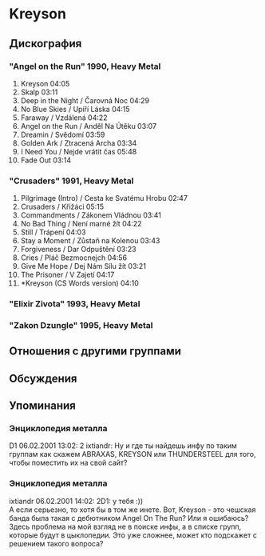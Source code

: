 # Kreyson



## Дискография

### "Angel on the Run" 1990, Heavy Metal

1. Kreyson  04:05   
2. Skalp  03:11    
3. Deep in the Night / &#268;arovn&#225; Noc  04:29   
4. No Blue Skies / Up&#237;&#345;&#237; L&#225;ska  04:15    
5. Faraway / Vzd&#225;len&#225;  04:22    
6. Angel on the Run / And&#283;l Na &#218;t&#283;ku  03:07 
7. Dreamin / Sv&#283;dom&#237;  03:59 
8. Golden Ark / Ztracen&#225; Archa  03:34  
9. I Need You / Nejde vr&#225;tit &#269;as  05:48    
10. Fade Out  03:14 

### "Crusaders" 1991, Heavy Metal

1. Pilgrimage (Intro) / Cesta ke Svat&#233;mu Hrobu  02:47   
2. Crusaders / K&#345;i&#382;&#225;ci  05:15
3. Commandments / Z&#225;konem Vl&#225;dnou  03:41
4. No Bad Thing / Nen&#237; marn&#233; &#382;&#237;t  04:22  
5. Still / Tr&#225;pen&#237;  04:03   
6. Stay a Moment / Z&#367;sta&#328; na Kolenou  03:43
7. Forgiveness / Dar Odpu&#353;t&#283;n&#237;  03:23 
8. Cries / Pl&#225;&#269; Bezmocnejch  04:56   
9. Give Me Hope / Dej N&#225;m S&#237;lu &#382;&#237;t  03:21  
10. The Prisoner / V Zajet&#237;  04:17 
11. *Kreyson (CS Words version)  04:10 

### "Elixir Zivota" 1993, Heavy Metal



### "Zakon Dzungle" 1995, Heavy Metal




## Отношения с другими группами


## Обсуждения


## Упоминания

### Энциклопедия металла

D1 06.02.2001 13:02:
2 ixtiandr: Ну и где ты найдешь инфу по таким группам как скажем ABRAXAS, KREYSON или THUNDERSTEEL для того, чтобы поместить их на свой сайт?

### Энциклопедия металла

ixtiandr 06.02.2001 14:02:
2D1: у тебя :))<BR>А если серьезно, то хотя бы в том же инете. Вот, Kreyson - это чешская банда была такая с дебютником Angel On The Run? Или я ошибаюсь?<BR>Здесь проблема на мой взгляд не в поиске инфы, а в списке групп, которые будут в цыклопедии. Это уже сложнее, может кто подскажет с решением такого вопроса?

